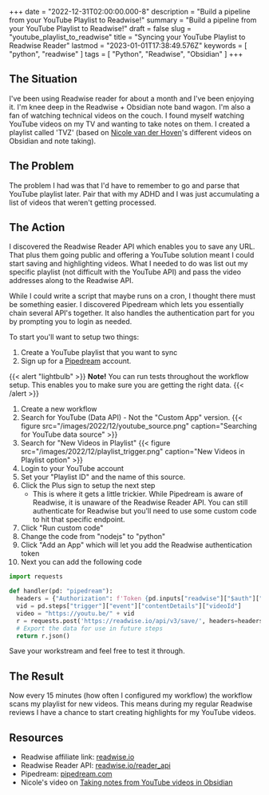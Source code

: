 +++
date = "2022-12-31T02:00:00.000-8"
description = "Build a pipeline from your YouTube Playlist to Readwise!"
summary = "Build a pipeline from your YouTube Playlist to Readwise!"
draft = false
slug = "youtube_playlist_to_readwise"
title = "Syncing your YouTube Playlist to Readwise Reader"
lastmod = "2023-01-01T17:38:49.576Z"
keywords = [ "python", "readwise" ]
tags = [ "Python", "Readwise", "Obsidian" ]
+++

## The Situation

I've been using Readwise reader for about a month and I've been enjoying
it. I'm knee deep in the Readwise + Obsidian note band wagon. I'm also a fan of
watching technical videos on the couch. I found myself watching YouTube videos
on my TV and wanting to take notes on them. I created a playlist called 'TVZ'
(based on [Nicole van der Hoven](https://nicolevanderhoeven.com/)'s different
videos on Obsidian and note taking).

## The Problem

The problem I had was that I'd have to remember to go and parse that YouTube
playlist later. Pair that with my ADHD and I was just accumulating a list of
videos that weren't getting processed.

## The Action

I discovered the Readwise Reader API which enables you to save any URL. That
plus them going public and offering a YouTube solution meant I could start
saving and highlighting videos. What I needed to do was list out my specific
playlist (not difficult with the YouTube API) and pass the video addresses along
to the Readwise API.

While I could write a script that maybe runs on a cron, I thought there must be
something easier. I discovered Pipedream which lets you essentially chain several
API's together. It also handles the authentication part for you by prompting
you to login as needed.

To start you'll want to setup two things:

1. Create a YouTube playlist that you want to sync
2. Sign up for a [Pipedream](https://pipedream.com) account.

{{< alert "lightbulb" >}}
**Note!** You can run tests throughout the workflow setup. This enables you to
make sure you are getting the right data.
{{< /alert >}}

1. Create a new workflow
2. Search for YouTube (Data API) - Not the "Custom App" version.
  {{< figure src="/images/2022/12/youtube_source.png" caption="Searching for YouTube data source" >}}
1. Search for "New Videos in Playlist"
  {{< figure src="/images/2022/12/playlist_trigger.png" caption="New Videos in Playlist option" >}}
1. Login to your YouTube account
1. Set your "Playlist ID" and the name of this source.
1. Click the Plus sign to setup the next step
    - This is where it gets a little trickier. While Pipedream is aware of Readwise, it
  is unaware of the Readwise Reader API. You can still authenticate for Readwise
  but you'll need to use some custom code to hit that specific endpoint.
1. Click "Run custom code"
1. Change the code from "nodejs" to "python"
1. Click "Add an App" which will let you add the Readwise authentication token
1. Next you can add the following code

```python
import requests

def handler(pd: "pipedream"):
  headers = {"Authorization": f'Token {pd.inputs["readwise"]["$auth"]["accesss_token"]}'}
  vid = pd.steps["trigger"]["event"]["contentDetails"]["videoId"]
  video = "https://youtu.be/" + vid
  r = requests.post('https://readwise.io/api/v3/save/', headers=headers, json={"url": video}  )
  # Export the data for use in future steps
  return r.json()
```

Save your workstream and feel free to test it through.

## The Result

Now every 15 minutes (how often I configured my workflow) the workflow scans my
playlist for new videos. This means during my regular Readwise reviews I have a
chance to start creating highlights for my YouTube videos.

## Resources

- Readwise affiliate link: [readwise.io](https://readwise.io/i/gilbert37)
- Readwise Reader API: [readwise.io/reader_api](https://readwise.io/reader_api)
- Pipedream: [pipedream.com](https://pipedream.com)
- Nicole's video on [Taking notes from YouTube videos in Obsidian](https://www.youtube.com/watch?v=qjWq4ck2-0o)
